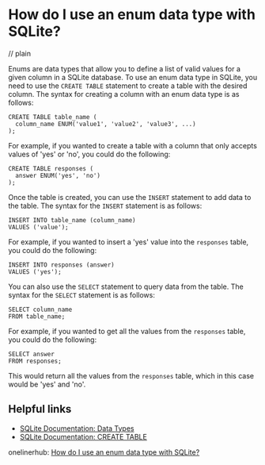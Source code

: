 # How do I use an enum data type with SQLite?
// plain

Enums are data types that allow you to define a list of valid values for a given column in a SQLite database. To use an enum data type in SQLite, you need to use the `CREATE TABLE` statement to create a table with the desired column. The syntax for creating a column with an enum data type is as follows:

```
CREATE TABLE table_name (
  column_name ENUM('value1', 'value2', 'value3', ...)
);
```

For example, if you wanted to create a table with a column that only accepts values of 'yes' or 'no', you could do the following:

```
CREATE TABLE responses (
  answer ENUM('yes', 'no')
);
```

Once the table is created, you can use the `INSERT` statement to add data to the table. The syntax for the `INSERT` statement is as follows:

```
INSERT INTO table_name (column_name)
VALUES ('value');
```

For example, if you wanted to insert a 'yes' value into the `responses` table, you could do the following:

```
INSERT INTO responses (answer)
VALUES ('yes');
```

You can also use the `SELECT` statement to query data from the table. The syntax for the `SELECT` statement is as follows:

```
SELECT column_name
FROM table_name;
```

For example, if you wanted to get all the values from the `responses` table, you could do the following:

```
SELECT answer
FROM responses;
```

This would return all the values from the `responses` table, which in this case would be 'yes' and 'no'.

## Helpful links

- [SQLite Documentation: Data Types](https://www.sqlite.org/datatype3.html#enum)
- [SQLite Documentation: CREATE TABLE](https://www.sqlite.org/lang_createtable.html)

onelinerhub: [How do I use an enum data type with SQLite?](https://onelinerhub.com/sqlite/how-do-i-use-an-enum-data-type-with-sqlite)